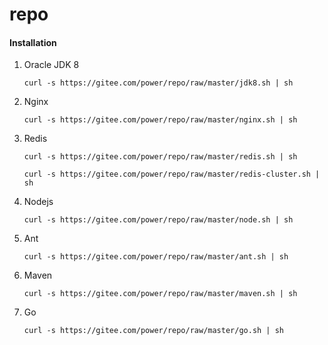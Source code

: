 # repo

#### Installation

1.  Oracle JDK 8

    `curl -s https://gitee.com/power/repo/raw/master/jdk8.sh | sh`
2.  Nginx

    `curl -s https://gitee.com/power/repo/raw/master/nginx.sh | sh`
3.  Redis

    `curl -s https://gitee.com/power/repo/raw/master/redis.sh | sh`

    `curl -s https://gitee.com/power/repo/raw/master/redis-cluster.sh | sh`
4. Nodejs

    `curl -s https://gitee.com/power/repo/raw/master/node.sh | sh`
5. Ant

    `curl -s https://gitee.com/power/repo/raw/master/ant.sh | sh`
6. Maven

    `curl -s https://gitee.com/power/repo/raw/master/maven.sh | sh`
7. Go

    `curl -s https://gitee.com/power/repo/raw/master/go.sh | sh`